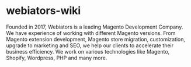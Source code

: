 # webiators-wiki
Founded in 2017, Webiators is a leading Magento Development Company. We have experience of working with different Magento versions. From Magento extension development, Magento store migration, customization, upgrade to marketing and SEO, we help our clients to accelerate their business efficiency. We work on various technologies like Magento, Shopify, Wordpress, PHP and many more.
